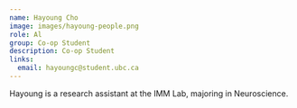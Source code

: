 ```yaml
---
name: Hayoung Cho
image: images/hayoung-people.png
role: Al
group: Co-op Student
description: Co-op Student 
links:
  email: hayoungc@student.ubc.ca
---
```


Hayoung is a research assistant at the IMM Lab, majoring in Neuroscience.

